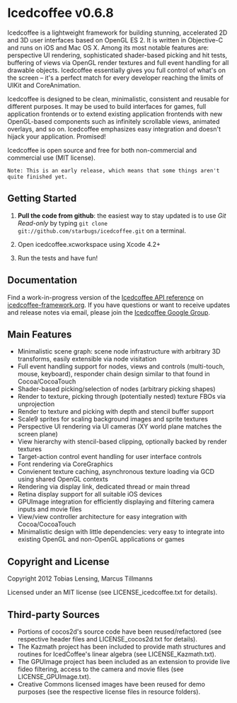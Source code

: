 Icedcoffee v0.6.8
=================

Icedcoffee is a lightweight framework for building stunning, accelerated 2D and 3D user interfaces
based on OpenGL ES 2. It is written in Objective-C and runs on iOS and Mac OS X. Among its most
notable features are: perspective UI rendering, sophisticated shader-based picking and hit tests,
buffering of views via OpenGL render textures and full event handling for all drawable objects.
Icedcoffee essentially gives you full control of what's on the screen – it's a perfect match for
every developer reaching the limits of UIKit and CoreAnimation.

Icedcoffee is designed to be clean, minimalistic, consistent and reusable for different purposes.
It may be used to build interfaces for games, full application frontends or to extend existing
application frontends with new OpenGL-based components such as infinitely scrollable views,
animated overlays, and so on. Icedcoffee emphasizes easy integration and doesn't hijack your
application. Promised!

Icedcoffee is open source and free for both non-commercial and commercial use (MIT license).

	Note: This is an early release, which means that some things aren't quite finished yet.


Getting Started
---------------

1. **Pull the code from github**: the easiest way to stay updated is to use *Git Read-only*
   by typing `git clone git://github.com/starbugs/icedcoffee.git` on a terminal.

2. Open icedcoffee.xcworkspace using Xcode 4.2+

3. Run the tests and have fun!


Documentation
-------------

Find a work-in-progress version of the [Icedcoffee API reference](http://icedcoffee-framework.org/reference/)
on [icedcoffee-framework.org](http://icedcoffee-framework.org). If you have questions or want to
receive updates and release notes via email, please join the [Icedcoffee Google Group](https://groups.google.com/d/forum/icedcoffee).


Main Features
-------------

  * Minimalistic scene graph: scene node infrastructure with arbitrary 3D transforms,
    easily extensible via node visitation
  * Full event handling support for nodes, views and controls (multi-touch, mouse, keyboard),
    responder chain design similar to that found in Cocoa/CocoaTouch
  * Shader-based picking/selection of nodes (arbitrary picking shapes)
  * Render to texture, picking through (potentially nested) texture FBOs via unprojection
  * Render to texture and picking with depth and stencil buffer support
  * Scale9 sprites for scaling background images and sprite textures
  * Perspective UI rendering via UI cameras (XY world plane matches the screen plane)
  * View hierarchy with stencil-based clipping, optionally backed by render textures
  * Target-action control event handling for user interface controls
  * Font rendering via CoreGraphics
  * Convienent texture caching, asynchronous texture loading via GCD using shared OpenGL contexts
  * Rendering via display link, dedicated thread or main thread
  * Retina display support for all suitable iOS devices
  * GPUImage integration for efficiently displaying and filtering camera inputs and movie files
  * View/view controller architecture for easy integration with Cocoa/CocoaTouch
  * Minimalistic design with little dependencies: very easy to integrate into existing
    OpenGL and non-OpenGL applications or games


Copyright and License
---------------------

Copyright 2012 Tobias Lensing, Marcus Tillmanns

Licensed under an MIT license (see LICENSE_icedcoffee.txt for details).


Third-party Sources
-------------------

  * Portions of cocos2d's source code have been reused/refactored (see respective
	  header files and LICENSE_cocos2d.txt for details).
  * The Kazmath project has been included to provide math structures and
	  routines for IcedCoffee's linear algebra (see LICENSE_Kazmath.txt).
  * The GPUImage project has been included as an extension to provide live fideo filtering,
      access to the camera and movie files (see LICENSE_GPUImage.txt).
  * Creative Commons licensed images have been reused for demo purposes (see
	  the respective license files in resource folders).
